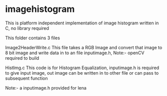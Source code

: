 # imagehistogram
This is platform independent implementation of image histogram written in C, no library required

This folder contains 3 files

Image2HeaderWrite.c
This file takes a RGB Image and convert that image to 8 bit image and write data in to
an file inputimage.h, Note:- openCV required to build 

HistImg.c
This code is for Histogram Equalization, inputimage.h is required to give input image,
out image can be written in to other file or can pass to subsequent function

Note:- a inputimage.h provided for lena
